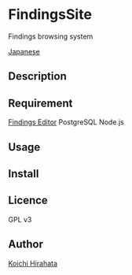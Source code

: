 FindingsSite
============

Findings browsing system

[Japanese](./Readme-ja.md)

## Description

## Requirement
[Findings Editor](https://github.com/KoichiHirahata/FindingsEditor)
PostgreSQL
Node.js

## Usage

## Install

## Licence
GPL v3

## Author
[Koichi Hirahata](https://github.com/KoichiHirahata/)